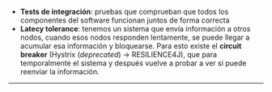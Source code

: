 - **Tests de integración**: pruebas que comprueban que todos los componentes del software funcionan juntos de forma correcta
- **Latecy tolerance**: tenemos un sistema que envía información a otros nodos, cuando esos nodos responden lentamente, se puede llegar a acumular esa información y bloquearse. Para esto existe el **circuit breaker** (Hystrix (*deprecated*) -> RESILIENCE4J), que para temporalmente el sistema y después vuelve a probar a ver si puede reenviar la información.

---